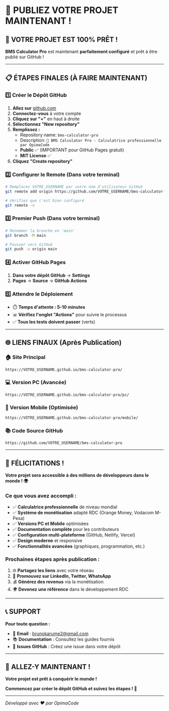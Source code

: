 # 🚀 **PUBLIEZ VOTRE PROJET MAINTENANT !**

## 🎯 **VOTRE PROJET EST 100% PRÊT !**

**BMS Calculator Pro** est maintenant **parfaitement configuré** et prêt à être publié sur GitHub !

---

## 📋 **ÉTAPES FINALES (À FAIRE MAINTENANT)**

### **1️⃣ Créer le Dépôt GitHub**
1. **Allez sur** [github.com](https://github.com)
2. **Connectez-vous** à votre compte
3. **Cliquez sur "+"** en haut à droite
4. **Sélectionnez "New repository"**
5. **Remplissez :**
   - Repository name: `bms-calculator-pro`
   - Description: `🧮 BMS Calculator Pro - Calculatrice professionnelle par OpimaCode`
   - **Public** ✅ (IMPORTANT pour GitHub Pages gratuit)
   - **MIT License** ✅
6. **Cliquez "Create repository"**

### **2️⃣ Configurer le Remote (Dans votre terminal)**
```bash
# Remplacez VOTRE_USERNAME par votre nom d'utilisateur GitHub
git remote add origin https://github.com/VOTRE_USERNAME/bms-calculator-pro.git

# Vérifiez que c'est bien configuré
git remote -v
```

### **3️⃣ Premier Push (Dans votre terminal)**
```bash
# Renommer la branche en 'main'
git branch -M main

# Pousser vers GitHub
git push -u origin main
```

### **4️⃣ Activer GitHub Pages**
1. **Dans votre dépôt GitHub** → **Settings**
2. **Pages** → **Source** → **GitHub Actions**

### **5️⃣ Attendre le Déploiement**
- ⏱️ **Temps d'attente : 5-10 minutes**
- 📊 **Vérifiez l'onglet "Actions"** pour suivre le processus
- ✅ **Tous les tests doivent passer** (verts)

---

## 🌐 **LIENS FINAUX (Après Publication)**

### **🏠 Site Principal**
```
https://VOTRE_USERNAME.github.io/bms-calculator-pro/
```

### **💻 Version PC (Avancée)**
```
https://VOTRE_USERNAME.github.io/bms-calculator-pro/pc/
```

### **📱 Version Mobile (Optimisée)**
```
https://VOTRE_USERNAME.github.io/bms-calculator-pro/mobile/
```

### **📚 Code Source GitHub**
```
https://github.com/VOTRE_USERNAME/bms-calculator-pro
```

---

## 🎉 **FÉLICITATIONS !**

**Votre projet sera accessible à des millions de développeurs dans le monde ! 🌍**

### **Ce que vous avez accompli :**
- ✅ **Calculatrice professionnelle** de niveau mondial
- ✅ **Système de monétisation** adapté RDC (Orange Money, Vodacom M-Pesa)
- ✅ **Versions PC et Mobile** optimisées
- ✅ **Documentation complète** pour les contributeurs
- ✅ **Configuration multi-plateforme** (GitHub, Netlify, Vercel)
- ✅ **Design moderne** et responsive
- ✅ **Fonctionnalités avancées** (graphiques, programmation, etc.)

### **Prochaines étapes après publication :**
1. 🌐 **Partagez les liens** avec votre réseau
2. 📢 **Promouvez sur LinkedIn, Twitter, WhatsApp**
3. 💰 **Générez des revenus** via la monétisation
4. 🌍 **Devenez une référence** dans le développement RDC

---

## 📞 **SUPPORT**

**Pour toute question :**
- 📧 **Email** : brunokarume2@gmail.com
- 📚 **Documentation** : Consultez les guides fournis
- 🐛 **Issues GitHub** : Créez une issue dans votre dépôt

---

## 🚀 **ALLEZ-Y MAINTENANT !**

**Votre projet est prêt à conquérir le monde !**

**Commencez par créer le dépôt GitHub et suivez les étapes ! 🎯**

---

*Développé avec ❤️ par OpimaCode*
